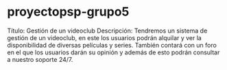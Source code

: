 # proyectopsp-grupo5
Título: Gestión de un videoclub
Descripción: Tendremos un sistema de gestión de un videoclub, en este los usuarios podrán alquilar y ver la 
disponibilidad de diversas películas y series. También contará con un foro en el que los usuarios darán su opinión
y además de esto podrán consultar a nuestro soporte 24/7.
